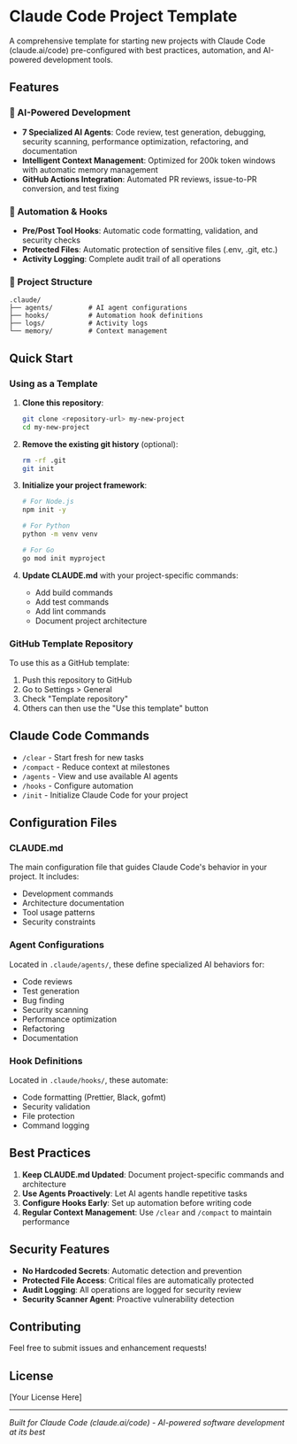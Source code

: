 # Claude Code Project Template

A comprehensive template for starting new projects with Claude Code (claude.ai/code) pre-configured with best practices, automation, and AI-powered development tools.

## Features

### 🤖 AI-Powered Development
- **7 Specialized AI Agents**: Code review, test generation, debugging, security scanning, performance optimization, refactoring, and documentation
- **Intelligent Context Management**: Optimized for 200k token windows with automatic memory management
- **GitHub Actions Integration**: Automated PR reviews, issue-to-PR conversion, and test fixing

### 🔧 Automation & Hooks
- **Pre/Post Tool Hooks**: Automatic code formatting, validation, and security checks
- **Protected Files**: Automatic protection of sensitive files (.env, .git, etc.)
- **Activity Logging**: Complete audit trail of all operations

### 📁 Project Structure
```
.claude/
├── agents/         # AI agent configurations
├── hooks/          # Automation hook definitions
├── logs/           # Activity logs
└── memory/         # Context management
```

## Quick Start

### Using as a Template

1. **Clone this repository**:
   ```bash
   git clone <repository-url> my-new-project
   cd my-new-project
   ```

2. **Remove the existing git history** (optional):
   ```bash
   rm -rf .git
   git init
   ```

3. **Initialize your project framework**:
   ```bash
   # For Node.js
   npm init -y
   
   # For Python
   python -m venv venv
   
   # For Go
   go mod init myproject
   ```

4. **Update CLAUDE.md** with your project-specific commands:
   - Add build commands
   - Add test commands
   - Add lint commands
   - Document project architecture

### GitHub Template Repository

To use this as a GitHub template:

1. Push this repository to GitHub
2. Go to Settings > General
3. Check "Template repository"
4. Others can then use the "Use this template" button

## Claude Code Commands

- `/clear` - Start fresh for new tasks
- `/compact` - Reduce context at milestones
- `/agents` - View and use available AI agents
- `/hooks` - Configure automation
- `/init` - Initialize Claude Code for your project

## Configuration Files

### CLAUDE.md
The main configuration file that guides Claude Code's behavior in your project. It includes:
- Development commands
- Architecture documentation
- Tool usage patterns
- Security constraints

### Agent Configurations
Located in `.claude/agents/`, these define specialized AI behaviors for:
- Code reviews
- Test generation
- Bug finding
- Security scanning
- Performance optimization
- Refactoring
- Documentation

### Hook Definitions
Located in `.claude/hooks/`, these automate:
- Code formatting (Prettier, Black, gofmt)
- Security validation
- File protection
- Command logging

## Best Practices

1. **Keep CLAUDE.md Updated**: Document project-specific commands and architecture
2. **Use Agents Proactively**: Let AI agents handle repetitive tasks
3. **Configure Hooks Early**: Set up automation before writing code
4. **Regular Context Management**: Use `/clear` and `/compact` to maintain performance

## Security Features

- **No Hardcoded Secrets**: Automatic detection and prevention
- **Protected File Access**: Critical files are automatically protected
- **Audit Logging**: All operations are logged for security review
- **Security Scanner Agent**: Proactive vulnerability detection

## Contributing

Feel free to submit issues and enhancement requests!

## License

[Your License Here]

---

*Built for Claude Code (claude.ai/code) - AI-powered software development at its best*